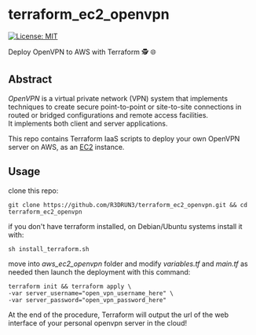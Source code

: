 # terraform_ec2_openvpn
[![License: MIT](https://img.shields.io/badge/License-MIT-yellow.svg)](https://opensource.org/licenses/MIT)


Deploy OpenVPN to AWS with Terraform 🕵️ 🌐


## Abstract
*OpenVPN* is a virtual private network (VPN) system that implements techniques to create secure point-to-point or site-to-site connections in routed or bridged configurations and remote access facilities. 
<br> It implements both client and server applications.

This repo contains Terraform IaaS scripts to deploy your own OpenVPN server on AWS, as an [EC2](https://aws.amazon.com/en/ec2/) instance.

## Usage

clone this repo:

```console
git clone https://github.com/R3DRUN3/terraform_ec2_openvpn.git && cd terraform_ec2_openvpn
```
if you don't have terraform installed, on Debian/Ubuntu systems install it with:

```console
sh install_terraform.sh
```
move into *aws_ec2_openvpn* folder and modify *variables.tf* and *main.tf* as needed
then launch the deployment with this command:


```console
terraform init && terraform apply \
-var server_username="open_vpn_username_here" \
-var server_password="open_vpn_password_here" 
```
At the end of the procedure, Terraform will output the url of the web interface of your personal openvpn server in the cloud!


